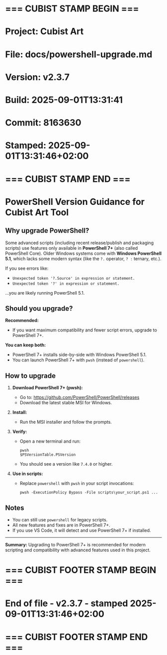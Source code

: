 # === CUBIST STAMP BEGIN ===
# Project: Cubist Art
# File: docs/powershell-upgrade.md
# Version: v2.3.7
# Build: 2025-09-01T13:31:41
# Commit: 8163630
# Stamped: 2025-09-01T13:31:46+02:00
# === CUBIST STAMP END ===
# PowerShell Version Guidance for Cubist Art Tool

## Why upgrade PowerShell?

Some advanced scripts (including recent release/publish and packaging scripts) use features only available in **PowerShell 7+** (also called PowerShell Core).
Older Windows systems come with **Windows PowerShell 5.1**, which lacks some modern syntax (like the `?.` operator, `? :` ternary, etc.).

If you see errors like:
- `Unexpected token '?.Source' in expression or statement.`
- `Unexpected token '?' in expression or statement.`

...you are likely running PowerShell 5.1.

## Should you upgrade?

**Recommended:**
- If you want maximum compatibility and fewer script errors, upgrade to PowerShell 7+.

**You can keep both:**
- PowerShell 7+ installs side-by-side with Windows PowerShell 5.1.
- You can launch PowerShell 7+ with `pwsh` (instead of `powershell`).

## How to upgrade

1. **Download PowerShell 7+ (pwsh):**
   - Go to: https://github.com/PowerShell/PowerShell/releases
   - Download the latest stable MSI for Windows.

2. **Install:**
   - Run the MSI installer and follow the prompts.

3. **Verify:**
   - Open a new terminal and run:
     ```
     pwsh
     $PSVersionTable.PSVersion
     ```
   - You should see a version like `7.4.0` or higher.

4. **Use in scripts:**
   - Replace `powershell` with `pwsh` in your script invocations:
     ```
     pwsh -ExecutionPolicy Bypass -File scripts\your_script.ps1 ...
     ```

## Notes

- You can still use `powershell` for legacy scripts.
- All new features and fixes are in PowerShell 7+.
- If you use VS Code, it will detect and use PowerShell 7+ if installed.

---

**Summary:**
Upgrading to PowerShell 7+ is recommended for modern scripting and compatibility with advanced features used in this project.



# === CUBIST FOOTER STAMP BEGIN ===
# End of file - v2.3.7 - stamped 2025-09-01T13:31:46+02:00
# === CUBIST FOOTER STAMP END ===
